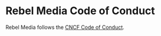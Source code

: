 # Rebel Media Code of Conduct

Rebel Media follows the [CNCF Code of Conduct](https://github.com/cncf/foundation/blob/main/code-of-conduct.md).
